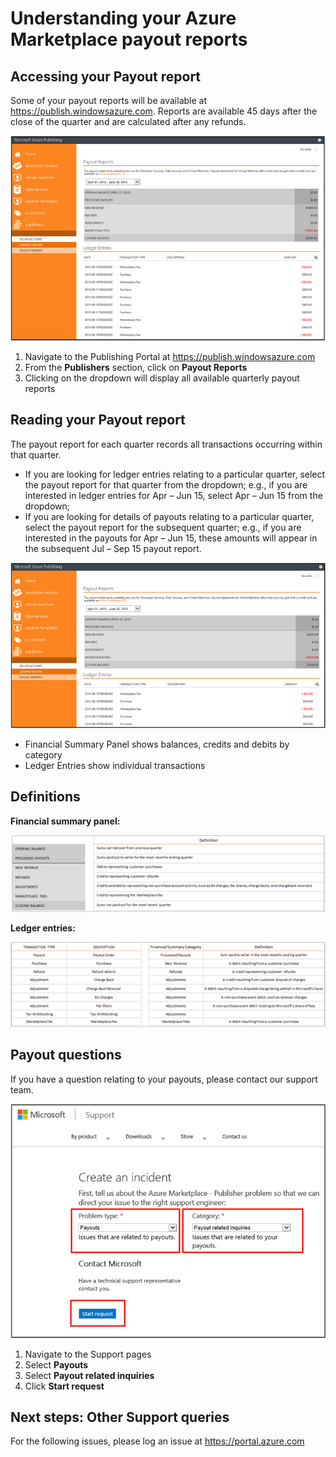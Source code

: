 <properties
   pageTitle="Understanding the Azure Marketplace Payout Reporting | Microsoft Azure"
   description="Learn how to review and ingest the Azure Marketplace Payout report."
   services="marketplace-publishing"
   documentationCenter="na"
   authors="v-jeana"
   manager="lakoch"
   editor=""/>

<tags
   ms.service="marketplace-publishing"
   ms.devlang="na"
   ms.topic="article"
   ms.tgt_pltfrm="na"
   ms.workload="na"
   ms.date="10/12/2015"
   ms.author="v-jeana; hascipio"/>

# Understanding your Azure Marketplace payout reports

## Accessing your Payout report

Some of your payout reports will be available at https://publish.windowsazure.com. Reports are available 45 days after the close of the quarter and are calculated after any refunds.

  ![accessingpayoutreport][1]

  1. Navigate to the Publishing Portal at https://publish.windowsazure.com
  2. From the **Publishers** section, click on **Payout Reports**
  3. Clicking on the dropdown will display all available quarterly payout reports

## Reading your Payout report

The payout report for each quarter records all transactions occurring within that quarter.

- If you are looking for ledger entries relating to a particular quarter, select the payout report for that quarter from the dropdown; e.g., if you are interested in ledger entries for Apr – Jun 15, select Apr – Jun 15 from the dropdown;
- If you are looking for details of payouts relating to a particular quarter, select the payout report for the subsequent quarter; e.g., if you are interested in the payouts for Apr – Jun 15, these amounts will appear in the subsequent Jul – Sep 15 payout report.

![readingpayoutreport][2]

- Financial Summary Panel shows balances, credits and debits by category
- Ledger Entries show individual transactions

## Definitions

**Financial summary panel:**

![financialdefinitions][3]

**Ledger entries:**

![ledgerdefinitions][4]

## Payout questions

If you have a question relating to your payouts, please contact our support team.

![payoutquestions][5]

1. Navigate to the Support pages
2. Select **Payouts**
3. Select **Payout related inquiries**
4. Click **Start request**

## Next steps:  Other Support queries

For the following issues, please log an issue at https://portal.azure.com

[1]: ./media/marketplace-publishing-report-payout/accessingpayoutreport.png
[2]: ./media/marketplace-publishing-report-payout/readingpayoutreport.png
[3]: ./media/marketplace-publishing-report-payout/financialdefinitions.png
[4]: ./media/marketplace-publishing-report-payout/ledgerdefinitions.png
[5]: ./media/marketplace-publishing-report-payout/payoutquestions.png
